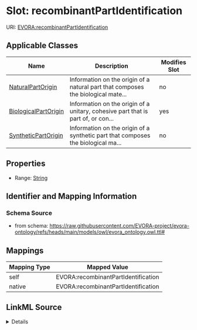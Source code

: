 

# Slot: recombinantPartIdentification



URI: [EVORA:recombinantPartIdentification](https://raw.githubusercontent.com/EVORA-project/evora-ontology/refs/heads/main/models/owl/evora_ontology.owl.ttl#recombinantPartIdentification)



<!-- no inheritance hierarchy -->





## Applicable Classes

| Name | Description | Modifies Slot |
| --- | --- | --- |
| [NaturalPartOrigin](NaturalPartOrigin.md) | Information on the origin of a natural part that composes the biological mate... |  no  |
| [BiologicalPartOrigin](BiologicalPartOrigin.md) | Information on the origin of a unitary, cohesive part that is part of, or con... |  yes  |
| [SyntheticPartOrigin](SyntheticPartOrigin.md) | Information on the origin of a synthetic part that composes the biological ma... |  no  |







## Properties

* Range: [String](String.md)





## Identifier and Mapping Information







### Schema Source


* from schema: https://raw.githubusercontent.com/EVORA-project/evora-ontology/refs/heads/main/models/owl/evora_ontology.owl.ttl#




## Mappings

| Mapping Type | Mapped Value |
| ---  | ---  |
| self | EVORA:recombinantPartIdentification |
| native | EVORA:recombinantPartIdentification |




## LinkML Source

<details>
```yaml
name: recombinantPartIdentification
from_schema: https://raw.githubusercontent.com/EVORA-project/evora-ontology/refs/heads/main/models/owl/evora_ontology.owl.ttl#
rank: 1000
alias: recombinantPartIdentification
domain_of:
- BiologicalPartOrigin
range: string

```
</details>